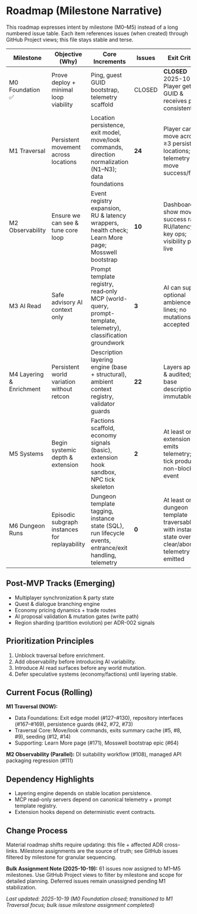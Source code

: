 # Roadmap (Milestone Narrative)

This roadmap expresses intent by milestone (M0–M5) instead of a long numbered issue table. Each item references issues (when created) through GitHub Project views; this file stays stable and terse.

| Milestone                | Objective (Why)                               | Core Increments                                                                                              | Issues | Exit Criteria                                                                                        |
| ------------------------ | --------------------------------------------- | ------------------------------------------------------------------------------------------------------------ | ------ | ---------------------------------------------------------------------------------------------------- |
| M0 Foundation ✅         | Prove deploy + minimal loop viability         | Ping, guest GUID bootstrap, telemetry scaffold                                                               | CLOSED | **CLOSED** 2025-10-19: Player gets GUID & receives ping consistently                                 |
| M1 Traversal             | Persistent movement across locations          | Location persistence, exit model, move/look commands, direction normalization (N1–N3); data foundations      | **24** | Player can move across ≥3 persisted locations; telemetry for move success/failure                    |
| M2 Observability         | Ensure we can see & tune core loop            | Event registry expansion, RU & latency wrappers, health check; Learn More page; Mosswell bootstrap           | **10** | Dashboards show move success rate & RU/latency for key ops; visibility page live                     |
| M3 AI Read               | Safe advisory AI context only                 | Prompt template registry, read‑only MCP (world-query, prompt-template, telemetry), classification groundwork | **3**  | AI can supply optional ambience lines; no mutations accepted                                         |
| M4 Layering & Enrichment | Persistent world variation without retcon     | Description layering engine (base + structural), ambient context registry, validator guards                  | **22** | Layers applied & audited; base descriptions immutable                                                |
| M5 Systems               | Begin systemic depth & extension              | Factions scaffold, economy signals (basic), extension hook sandbox, NPC tick skeleton                        | **2**  | At least one extension hook emits telemetry; NPC tick produces non-blocking event                    |
| M6 Dungeon Runs          | Episodic subgraph instances for replayability | Dungeon template tagging, instance state (SQL), run lifecycle events, entrance/exit handling, telemetry      | **0**  | At least one dungeon template traversable with instance state overlay; clear/abort telemetry emitted |

## Post-MVP Tracks (Emerging)

-   Multiplayer synchronization & party state
-   Quest & dialogue branching engine
-   Economy pricing dynamics + trade routes
-   AI proposal validation & mutation gates (write path)
-   Region sharding (partition evolution) per ADR-002 signals

## Prioritization Principles

1. Unblock traversal before enrichment.
2. Add observability before introducing AI variability.
3. Introduce AI read surfaces before any world mutation.
4. Defer speculative systems (economy/factions) until layering stable.

## Current Focus (Rolling)

**M1 Traversal (NOW):**

-   Data Foundations: Exit edge model (#127–#130), repository interfaces (#167–#169), persistence guards (#42, #72, #73)
-   Traversal Core: Move/look commands, exits summary cache (#5, #8, #9), seeding (#12, #14)
-   Supporting: Learn More page (#171), Mosswell bootstrap epic (#64)

**M2 Observability (Parallel):** DI suitability workflow (#108), managed API packaging regression (#111)

## Dependency Highlights

-   Layering engine depends on stable location persistence.
-   MCP read-only servers depend on canonical telemetry + prompt template registry.
-   Extension hooks depend on deterministic event contracts.

## Change Process

Material roadmap shifts require updating: this file + affected ADR cross-links. Milestone assignments are the source of truth; see GitHub issues filtered by milestone for granular sequencing.

**Bulk Assignment Note (2025-10-19):** 61 issues now assigned to M1–M5 milestones. Use GitHub Project views to filter by milestone and scope for detailed planning. Deferred issues remain unassigned pending M1 stabilization.

_Last updated: 2025-10-19 (M0 Foundation closed; transitioned to M1 Traversal focus; bulk issue milestone assignment completed)_
